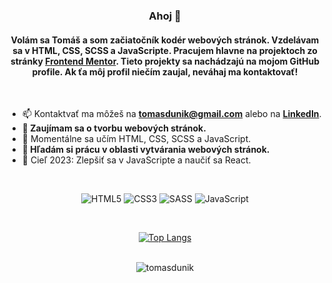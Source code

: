 <h3 align="center">Ahoj 👋</h1>
<h4 align="center">

Volám sa Tomáš a som začiatočník kodér webových stránok. Vzdelávam sa v HTML, CSS, SCSS a JavaScripte. Pracujem hlavne na projektoch zo stránky [Frontend Mentor](https://www.frontendmentor.io/home). Tieto projekty sa nachádzajú na mojom GitHub profile. Ak ťa môj profil niečím zaujal, neváhaj ma kontaktovať!

</h4>
<br/>

- 📫 Kontaktvať ma môžeš na **tomasdunik@gmail.com** alebo na [**LinkedIn**](https://www.linkedin.com/in/tomasdunik/).
- **👀 Zaujímam sa o tvorbu webových stránok.**
- 🌱 Momentálne sa učím HTML, CSS, SCSS a JavaScript.
- **💞️ Hľadám si prácu v oblasti vytvárania webových stránok.**
- 🥅 Cieľ 2023: Zlepšiť sa v JavaScripte a naučiť sa React. 

<br/>

<div align="center">

![HTML5](https://img.shields.io/badge/html5-%23E34F26.svg?style=for-the-badge&logo=html5&logoColor=white)
![CSS3](https://img.shields.io/badge/css3-%231572B6.svg?style=for-the-badge&logo=css3&logoColor=white)
![SASS](https://img.shields.io/badge/SASS-hotpink.svg?style=for-the-badge&logo=SASS&logoColor=white)
![JavaScript](https://img.shields.io/badge/javascript-%23323330.svg?style=for-the-badge&logo=javascript&logoColor=%23F7DF1E)
<!-- ![React](https://img.shields.io/badge/react-%2320232a.svg?style=for-the-badge&logo=react&logoColor=%2361DAFB) -->
<!-- ![GitHub](https://img.shields.io/badge/github-%23121011.svg?style=for-the-badge&logo=github&logoColor=white) -->
<!-- ![Visual Studio Code](https://img.shields.io/badge/Visual%20Studio%20Code-0078d7.svg?style=for-the-badge&logo=visual-studio-code&logoColor=white) -->

<!-- https://github.com/Ileriayo/markdown-badges -->
<br/>

[![Top Langs](https://github-readme-stats.vercel.app/api/top-langs/?username=tomasdunik&layout=compact)](https://github.com/tomasdunik/github-readme-stats)

<br/>

<img src="https://komarev.com/ghpvc/?username=tomasdunik&label=Profile%20views&color=0e75b6&style=flat" alt="tomasdunik" />

</div>
